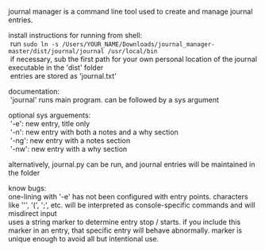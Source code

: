 journal manager is a command line tool used to create and manage journal entries.

install instructions for running from shell:<br /> run `sudo ln -s /Users/YOUR_NAME/Downloads/journal_manager-master/dist/journal/journal /usr/local/bin`<br /> if necessary, sub the first path for your own personal location of the journal executable in the 'dist' folder<br /> entries are stored as 'journal.txt'

documentation:<br /> 'journal' runs main program. can be followed by a sys argument

optional sys arguements:<br /> '-e': new entry, title only<br /> '-n': new entry with both a notes and a why section<br /> '-ng': new entry with a notes section<br /> '-nw': new entry with a why section<br />

alternatively, journal.py can be run, and journal entries will be maintained in the folder

know bugs:<br />
one-lining with '-e' has not been configured with entry points. characters like ''', '(', ';', etc. will be interpreted as console-specific commands and will misdirect input<br />
uses a string marker to determine entry stop / starts. if you include this marker in an entry, that specific entry will behave abnormally. marker is unique enough to avoid all but intentional use.